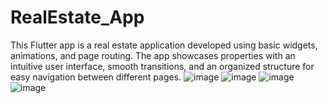 # RealEstate_App

This Flutter app is a real estate application developed using basic widgets, animations, and page routing.
The app showcases properties with an intuitive user interface, smooth transitions, and an organized structure for easy navigation between different pages.
![image](https://github.com/user-attachments/assets/583e3a39-dd29-476e-9384-492e996f1101)
![image](https://github.com/user-attachments/assets/74ddc20b-0230-4347-a437-5137967b33a0)
![image](https://github.com/user-attachments/assets/a7a01dc5-6edc-467d-b1fe-2725ae65ad9e)
![image](https://github.com/user-attachments/assets/82050c92-dbfc-423c-8a86-d4bbaced2bd3)






